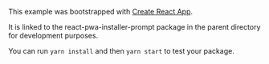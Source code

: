 This example was bootstrapped with [Create React App](https://github.com/facebook/create-react-app).

It is linked to the react-pwa-installer-prompt package in the parent directory for development purposes.

You can run `yarn install` and then `yarn start` to test your package.
